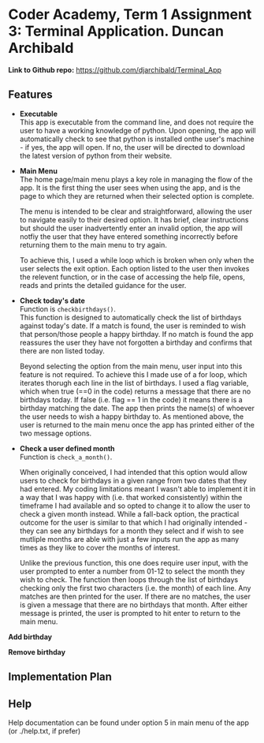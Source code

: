 # Coder Academy, Term 1 Assignment 3: Terminal Application. Duncan Archibald  

**Link to Github repo:** https://github.com/djarchibald/Terminal_App

## Features
- **Executable**  
  This app is executable from the command line, and does not require the user to have a working knowledge of python. Upon opening, the app will automatically check to see that python is installed onthe user's machine - if yes, the app will open. If no, the user will be directed to download the latest version of python from their website. 
    
- **Main Menu**  
  The home page/main menu plays a key role in managing the flow of the app. It is the first thing the user sees when using the app, and is the page to which they are returned when their selected option is complete.  
  
  The menu is intended to be clear and straightforward, allowing the user to navigate easily to their desired option. It has brief, clear instructions but should the user inadvertently enter an invalid option, the app will notfiy the user that they have entered something incorrectly before returning them to the main menu to try again.

  To achieve this, I used a while loop which is broken when only when the user selects the exit option. Each option listed to the user then invokes the relevent function, or in the case of accessing the help file, opens, reads and prints the detailed guidance for the user. 
  

- **Check today's date**  
  Function is ```checkbirthdays()```.  
  This function is designed to automatically check the list of birthdays against today's date. If a match is found, the user is reminded to wish that person/those people a happy birthday. If no match is found the app reassures the user they have not forgotten a birthday and confirms that there are non listed today. 

  Beyond selecting the option from the main menu, user input into this feature is not required. To achieve this I made use of a for loop, which iterates thorugh each line in the list of birthdays. I used a flag variable, which when true (==0 in the code) returns a message that there are no birthdays today. If false (i.e. flag == 1 in the code) it means there is a birthday matching the date. The app then prints the name(s) of whoever the user needs to wish a happy birthday to. As mentioned above, the user is returned to the main menu once the app has printed either of the two message options. 



- **Check a user defined month**  
  Function is ```check_a_month()```.  

  When originally conceived, I had intended that this option would allow users to check for birthdays in a given range from two dates that they had entered. My coding limitations meant I wasn't able to implement it in a way that I was happy with (i.e. that worked consistently) within the timeframe I had available and so opted to change it to allow the user to check a given month instead. While a fall-back option, the practical outcome for the user is similar to that which I had originally intended - they can see any birthdays for a month they select and if wish to see mutliple months are able with just a few inputs run the app as many times as they like to cover the months of interest.  

  Unlike the previous function, this one does require user input, with the user prompted to enter a number from 01-12 to select the month they wish to check. The function then loops through the list of birthdays checking only the first two characters (i.e. the month) of each line. Any matches are then printed for the user. If there are no matches, the user is given a message that there are no birthdays that month. After either message is printed, the user is prompted to hit enter to return to the main menu. 

**Add birthday**

**Remove birthday**

## Implementation Plan

## Help
Help documentation can be found under option 5 in main menu of the app (or ./help.txt, if prefer)
